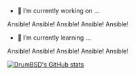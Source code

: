 - 🔭 I’m currently working on ...

Ansible! Ansible! Ansible! Ansible! Ansible!

- 🌱 I’m currently learning ...

Ansible! Ansible! Ansible! Ansible! Ansible!

[![DrumBSD's GitHub stats](https://github-readme-stats.vercel.app/api?username=drumbsd)](https://github.com/drumbsd/github-readme-stats)
